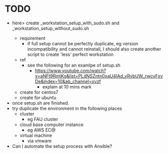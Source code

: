 # TODO
* here> create <any linux distro>_workstation_setup_with_sudo.sh and <any linux distro>_workstation_setup_without_sudo.sh 
    * requirement
        * if full setup cannot be perfectly duplicate, eg version incompatibility and cannot reinstall, I should also create another script to create 'less' perfect workstation
    * ref
        * see the following for an examlpe of setup.sh
            * https://www.youtube.com/watch?v=aNFt9RntjKg&list=PLdNSZntn0xaU4IAd_vRvbUW_rwcvFxvDe&index=10&ab_channel=xvzf 
                * explain at 10 mins mark
    * create for centos7
    * create for ubuntu
* once setup.sh are finished.  
* try duplicate the environment in the following places
    * cluster
        * eg FAU cluster
    * cloud base computer instance
        * eg AWS EC@
    * virtual machine
        * via vmware
* Can I automate the setup process with Ansible?
